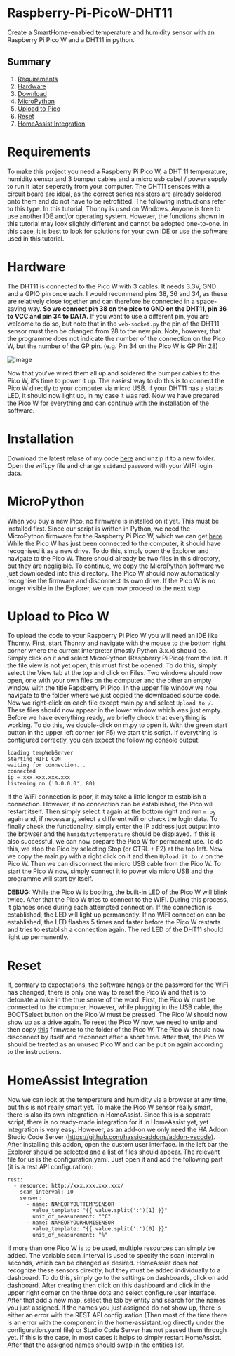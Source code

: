 # Raspberry-Pi-PicoW-DHT11
Create a SmartHome-enabled temperature and humidity sensor with an Raspberry Pi Pico W and a DHT11 in python.

## Summary

1. [Requirements](#requirements)
2. [Hardware](#hardware)
3. [Download](#installation)
4. [MicroPython](#micropython)
5. [Upload to Pico](#upload-to-pico-w)
6. [Reset](#reset)
7. [HomeAssist Integration](homeassist-integration)

# Requirements
To make this project you need a Raspberry Pi Pico W, a DHT 11 temperature, humidity sensor and 3 bumper cables and a micro usb cabel / power supply to run it later seperatly from your computer. The DHT11 sensors with a circuit board are ideal, as the correct series resistors are already soldered onto them and do not have to be retrofitted. The following instructions refer to this type. In this tutorial, Thonny is used on Windows. Anyone is free to use another IDE and/or operating system. However, the functions shown in this tutorial may look slightly different and cannot be adopted one-to-one. In this case, it is best to look for solutions for your own IDE or use the software used in this tutorial.  

# Hardware

The DHT11 is connected to the Pico W with 3 cables. It needs 3.3V, GND and a GPIO pin once each. I would recommend pins 38, 36 and 34, as these are relatively close together and can therefore be connected in a space-saving way. **So we connect pin 38 on the pico to GND on the DHT11, pin 36 to VCC and pin 34 to DATA.** If you want to use a different pin, you are welcome to do so, but note that in the ```web-socket.py``` the pin of the DHT11 sensor must then be changed from 28 to the new pin. Note, however, that the programme does not indicate the number of the connection on the Pico W, but the number of the GP pin. (e.g. Pin 34 on the Pico W is GP Pin 28)

![image](https://user-images.githubusercontent.com/74785642/199821986-7d626d02-4a28-4926-be3b-98c163ac6d9a.png)

Now that you've wired them all up and soldered the bumper cables to the Pico W, it's time to power it up. The easiest way to do this is to connect the Pico W directly to your computer via micro USB. If your DHT11 has a status LED, it should now light up, in my case it was red. Now we have prepared the Pico W for everything and can continue with the installation of the software.

# Installation

Download the latest relase of my code [here](https://github.com/RaptusBube/Raspberry-Pi-PicoW-DHT11/releases/tag/v1.0.0) and unzip it to a new folder. Open the wifi.py file and change ```ssid```and ```password``` with your WIFI login data. 

# MicroPython

When you buy a new Pico, no firmware is installed on it yet. This must be installed first. Since our script is written in Python, we need the MicroPython firmware for the Raspberry Pi Pico W, which we can get [here](https://micropython.org/download/rp2-pico-w/rp2-pico-w-latest.uf2). While the Pico W has just been connected to the computer, it should have recognised it as a new drive. To do this, simply open the Explorer and navigate to the Pico W. There should already be two files in this directory, but they are negligible. To continue, we copy the MicroPython software we just downloaded into this directory. The Pico W should now automatically recognise the firmware and disconnect its own drive. If the Pico W is no longer visible in the Explorer, we can now proceed to the next step.   

# Upload to Pico W

To upload the code to your Raspberry Pi Pico W you will need an IDE like [Thonny](https://thonny.org). First, start Thonny and navigate with the mouse to the bottom right corner where the current interpreter (mostly Python 3.x.x) should be. Simply click on it and select MicroPython (Raspberry Pi Pico) from the list. If the file view is not yet open, this must first be opened. To do this, simply select the View tab at the top and click on Files. Two windows should now open, one with your own files on the computer and the other an empty window with the title Rapsberry Pi Pico. In the upper file window we now navigate to the folder where we just copied the downloaded source code. Now we right-click on each file except main.py and select ```Upload to /```. These files should now appear in the lower window which was just empty. Before we have everything ready, we briefly check that everything is working. To do this, we double-click on m.py to open it. With the green start button in the upper left corner (or F5) we start this script. If everything is configured correctly, you can expect the following console output: 
```
loading tempWebServer
starting WIFI CON
waiting for connection...
connected
ip = xxx.xxx.xxx.xxx
listening on ('0.0.0.0', 80)
```
If the WiFi connection is poor, it may take a little longer to establish a connection. However, if no connection can be established, the Pico will restart itself. Then simply select it again at the bottom right and run ```m.py``` again and, if necessary, select a different wifi or check the login data. To finally check the functionality, simply enter the IP address just output into the browser and the ```humidity:temperature``` should be displayed. If this is also successful, we can now prepare the Pico W for permanent use. To do this, we stop the Pico by selecting Stop (or CTRL + F2) at the top left. Now we copy the main.py with a right click on it and then ```Upload it to /``` on the Pico W. Then we can disconnect the micro USB cable from the Pico W. To start the Pico W now, simply connect it to power via micro USB and the programme will start by itself. 

**DEBUG:** While the Pico W is booting, the built-in LED of the Pico W will blink twice. After that the Pico W tries to connect to the WIFI. During this process, it glances once during each attempted connection. If the connection is established, the LED will light up permanently. If no WIFI connection can be established, the LED flashes 5 times and faster before the Pico W restarts and tries to establish a connection again. The red LED of the DHT11 should light up permanently.

# Reset

If, contrary to expectations, the software hangs or the password for the WiFi has changed, there is only one way to reset the Pico W and that is to detonate a nuke in the true sense of the word. First, the Pico W must be connected to the computer. However, while plugging in the USB cable, the BOOTSelect button on the Pico W must be pressed. The Pico W should now show up as a drive again. To reset the Pico W now, we need to untip and then copy [this](https://github.com/RaptusBube/Raspberry-Pi-PicoW-DHT11/files/9933011/picow_dht11.zip) firmware to the folder of the Pico W. The Pico W should now disconnect by itself and reconnect after a short time. After that, the Pico W should be treated as an unused Pico W and can be put on again according to the instructions.


# HomeAssist Integration

Now we can look at the temperature and humidity via a browser at any time, but this is not really smart yet. To make the Pico W sensor really smart, there is also its own integration in HomeAssist. Since this is a separate script, there is no ready-made integration for it in HomeAssist yet, yet integration is very easy. However, as an add-on we only need the HA Addon Studio Code Server (https://github.com/hassio-addons/addon-vscode). After installing this addon, open the custom user interface. In the left bar the Explorer should be selected and a list of files should appear. The relevant file for us is the configuration.yaml. Just open it and add the following part (it is a rest API configuration):  
```
rest:
  - resource: http://xxx.xxx.xxx.xxx/
    scan_interval: 10
    sensor:
      - name: NAMEOFYOUTTEMPSENSOR
        value_template: "{{ value.split(':')[1] }}"
        unit_of_measurement: "°C"
      - name: NAMEOFYOURHUMISENSOR
        value_template: "{{ value.split(':')[0] }}"
        unit_of_measurement: "%"
```
If more than one Pico W is to be used, multiple resources can simply be added. The variable scan_interval is used to specify the scan interval in seconds, which can be changed as desired. HomeAssist does not recognize these sensors directly, but they must be added individually to a dashboard. To do this, simply go to the settings on dashboards, click on add dashboard. After creating then click on this dashboard and click in the upper right corner on the three dots and select configure user interface. After that add a new map, select the tab by entity and search for the names you just assigned. If the names you just assigned do not show up, there is either an error with the REST API configuration (Then most of the time there is an error with the component in the home-assistant.log directly under the configuration.yaml file) or Studio Code Server has not passed them through yet. If this is the case, in most cases it helps to simply restart HomeAssist. After that the assigned names should swap in the entities list. 
